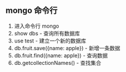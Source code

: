 ## mongo 命令行
1. 进入命令行 mongo
2. show dbs - 查询所有数据库
3. use test - 建立一个新的数据库
4. db.fruit.save({name: apple}) - 新增一条数据
5. db.fruit.find({name: apple}) - 查询数据
6. db.getcollectionNames() - 查找集合

